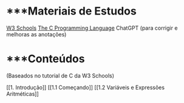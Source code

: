 # ***Materiais de Estudos

[W3 Schools](https://www.w3schools.com/c/c_intro.php)
[The C Programming Language](https://www.cs.emory.edu/~cheung/Courses/255/Syllabus/1-C-intro/Docs/C-book.pdf)
ChatGPT (para corrigir e melhoras as anotações)
# ***Conteúdos

(Baseados no tutorial de C da W3 Schools)

[[1. Introdução]]
[[1.1 Começando]]
[[1.2 Variáveis e Expressões Aritméticas]]



